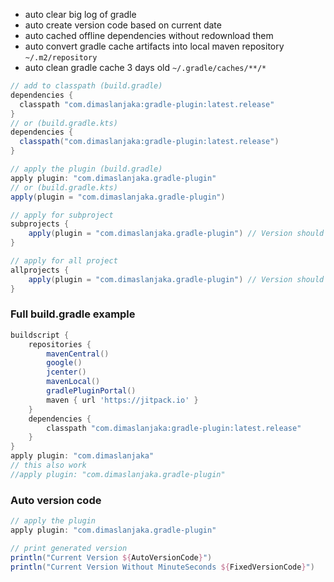 <!--- [![No Maintenance Intended](unmaintained.svg)](unmaintained.svg) --->

- auto clear big log of gradle
- auto create version code based on current date
- auto cached offline dependencies without redownload them
- auto convert gradle cache artifacts into local maven repository `~/.m2/repository`
- auto clean gradle cache 3 days old `~/.gradle/caches/**/*`

```groovy
// add to classpath (build.gradle)
dependencies {
  classpath "com.dimaslanjaka:gradle-plugin:latest.release"
}
// or (build.gradle.kts)
dependencies {
  classpath("com.dimaslanjaka:gradle-plugin:latest.release")
}

// apply the plugin (build.gradle)
apply plugin: "com.dimaslanjaka.gradle-plugin"
// or (build.gradle.kts)
apply(plugin = "com.dimaslanjaka.gradle-plugin")

// apply for subproject
subprojects {
    apply(plugin = "com.dimaslanjaka.gradle-plugin") // Version should be inherited from parent
}

// apply for all project
allprojects {
    apply(plugin = "com.dimaslanjaka.gradle-plugin") // Version should be inherited from parent
}
```
### Full build.gradle example
```groovy
buildscript {
    repositories {
        mavenCentral()
        google()
        jcenter()
        mavenLocal()
        gradlePluginPortal()
        maven { url 'https://jitpack.io' }
    }
    dependencies {
        classpath "com.dimaslanjaka:gradle-plugin:latest.release"
    }
}
apply plugin: "com.dimaslanjaka"
// this also work
//apply plugin: "com.dimaslanjaka.gradle-plugin"
```

### Auto version code
```groovy
// apply the plugin
apply plugin: "com.dimaslanjaka.gradle-plugin"

// print generated version
println("Current Version ${AutoVersionCode}") 
println("Current Version Without MinuteSeconds ${FixedVersionCode}")
```

